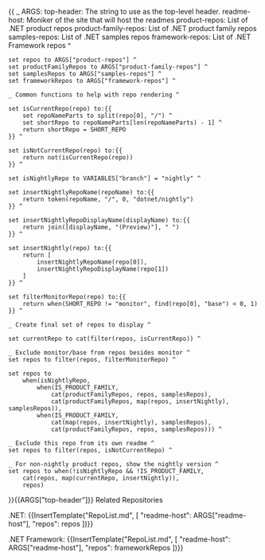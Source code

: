 {{
    _ ARGS:
      top-header: The string to use as the top-level header.
      readme-host: Moniker of the site that will host the readmes
      product-repos: List of .NET product repos
      product-family-repos: List of .NET product family repos
      samples-repos: List of .NET samples repos
      framework-repos: List of .NET Framework repos ^

    set repos to ARGS["product-repos"] ^
    set productFamilyRepos to ARGS["product-family-repos"] ^
    set samplesRepos to ARGS["samples-repos"] ^
    set frameworkRepos to ARGS["framework-repos"] ^

    _ Common functions to help with repo rendering ^

    set isCurrentRepo(repo) to:{{
        set repoNameParts to split(repo[0], "/") ^
        set shortRepo to repoNameParts[len(repoNameParts) - 1] ^
        return shortRepo = SHORT_REPO
    }} ^

    set isNotCurrentRepo(repo) to:{{
        return not(isCurrentRepo(repo))
    }} ^

    set isNightlyRepo to VARIABLES["branch"] = "nightly" ^

    set insertNightlyRepoName(repoName) to:{{
        return token(repoName, "/", 0, "dotnet/nightly")
    }} ^

    set insertNightlyRepoDisplayName(displayName) to:{{
        return join([displayName, "(Preview)"], " ")
    }} ^

    set insertNightly(repo) to:{{
        return [
            insertNightlyRepoName(repo[0]),
            insertNightlyRepoDisplayName(repo[1])
        ]
    }} ^

    set filterMonitorRepo(repo) to:{{
        return when(SHORT_REPO != "monitor", find(repo[0], "base") < 0, 1)
    }} ^

    _ Create final set of repos to display ^

    set currentRepo to cat(filter(repos, isCurrentRepo)) ^

    _ Exclude monitor/base from repos besides monitor ^
    set repos to filter(repos, filterMonitorRepo) ^

    set repos to
        when(isNightlyRepo,
            when(IS_PRODUCT_FAMILY,
                cat(productFamilyRepos, repos, samplesRepos),
                cat(productFamilyRepos, map(repos, insertNightly), samplesRepos)),
            when(IS_PRODUCT_FAMILY,
                cat(map(repos, insertNightly), samplesRepos),
                cat(productFamilyRepos, repos, samplesRepos))) ^

    _ Exclude this repo from its own readme ^
    set repos to filter(repos, isNotCurrentRepo) ^

    _ For non-nightly product repos, show the nightly version ^
    set repos to when(!isNightlyRepo && !IS_PRODUCT_FAMILY,
        cat(repos, map(currentRepo, insertNightly)),
        repos)

}}{{ARGS["top-header"]}} Related Repositories

.NET:
{{InsertTemplate("RepoList.md", [ "readme-host": ARGS["readme-host"], "repos": repos ])}}

.NET Framework:
{{InsertTemplate("RepoList.md", [ "readme-host": ARGS["readme-host"], "repos": frameworkRepos ])}}